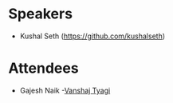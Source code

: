 # Speakers
- Kushal Seth (https://github.com/kushalseth)

# Attendees

- Gajesh Naik
-[Vanshaj Tyagi](https:www.github.com/vanshaj234)


